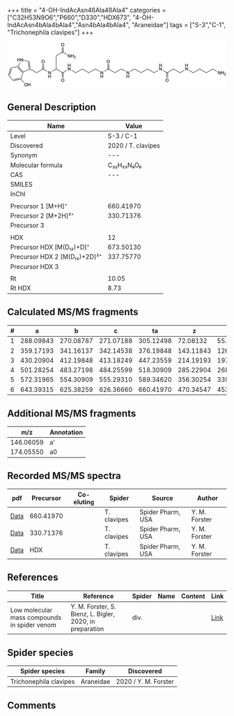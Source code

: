 +++
title = "4-OH-IndAcAsn4ßAla4ßAla4"
categories = ["C32H53N9O6","P660","D330","HDX673",
"4-OH-IndAcAsn4bAla4bAla4","Asn4bAla4bAla4",
"Araneidae"]
tags = ["S-3","C-1",
"Trichonephila clavipes"]
+++

![](/img/4-OH-IndAcAsn4bAla4bAla4.png)

## General Description

| Name                       | Value              |
|----------------------------|--------------------|
| Level                      | S-3 / C-1          |
| Discovered                 | 2020 / T. clavipes |
| Synonym                    | ---                |
| Molecular formula          | C₃₂H₅₃N₉O₆                   |
| CAS                        | ---                |
| SMILES |   |
| InChI  |   |
|                            |                    |
| Precursor 1 [M+H]⁺         | 660.41970                   |
| Precursor 2 [M+2H]²⁺       | 330.71376                   |
| Precursor 3                |                    |
|                            |                    |
| HDX                        | 12                   |
| Precursor HDX   [M(D₁₂)+D]⁺   | 673.50130                   |
| Precursor HDX 2 [M(D₁₂)+2D]²⁺ | 337.75770                   |
| Precursor HDX 3            |                    |
|                            |                    |
| Rt                         | 10.05                   |
| Rt HDX                     | 8.73                   |

## Calculated MS/MS fragments

| # | a         | b         | c         | ta        | z         | y         | tz        |
|---|-----------|-----------|-----------|-----------|-----------|-----------|-----------|
| 1 | 288.09843 | 270.08787 | 271.07188 | 305.12498 | 72.08132 | 55.05477 | 89.10787 |
| 2 | 359.17193 | 341.16137 | 342.14538 | 376.19848 | 143.11843 | 126.09188 | 160.14498 |
| 3 | 430.20904 | 412.19848 | 413.18249 | 447.23559 | 214.19193 | 197.16538 | 231.21848 |
| 4 | 501.28254 | 483.27198 | 484.25599 | 518.30909 | 285.22904 | 268.20249 | 302.25559 |
| 5 | 572.31965 | 554.30909 | 555.29310 | 589.34620 | 356.30254 | 339.27599 | 373.32909 |
| 6 | 643.39315 | 625.38259 | 626.36660 | 660.41970 | 470.34547 | 453.31892 | 487.37202 |

## Additional MS/MS fragments

| m/z | Annotation |
|-----|------------|
| 146.06059    | a'   |
| 174.05550    | a0   |

## Recorded MS/MS spectra

| pdf                                             | Precursor | Co-eluting | Spider      | Source                       | Author        |
|-------------------------------------------------|-----------|------------|-------------|------------------------------|---------------|
| [Data](/pdf/N-clavipes/660_4-OH-IndAcAsn4bAla4bAla4_Nc.pdf) | 660.41970 |           | T. clavipes | Spider Pharm, USA | Y. M. Forster |
| [Data](/pdf/N-clavipes/660_4-OH-IndAcAsn4bAla4bAla4_Nc_2.pdf) | 330.71376 |           | T. clavipes | Spider Pharm, USA | Y. M. Forster |
| [Data](/pdf/N-clavipes/660_4-OH-IndAcAsn4bAla4bAla4_Nc_HDX.pdf) | HDX |           | T. clavipes | Spider Pharm, USA | Y. M. Forster |


## References

| Title | Reference | Spider | Name | Content | Link |
|-------|-----------|--------|------|---------|------|
| Low molecular mass compounds in spider venom      | Y. M. Forster, S. Bienz, L. Bigler, 2020, in preparation          | div.       |   |   | [Link](unknown) |

## Spider species

| Spider species     | Family     | Discovered           |
|--------------------|------------|----------------------|
| Trichonephila clavipes | Araneidae | 2020 / Y. M. Forster |


## Comments